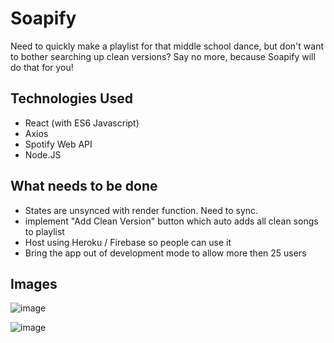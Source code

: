# Soapify

Need to quickly make a playlist for that middle school dance, but don't want to bother searching up clean versions? Say no more, because Soapify will do that for you! 

## Technologies Used
* React (with ES6 Javascript)
* Axios
* Spotify Web API
* Node.JS

## What needs to be done
* States are unsynced with render function. Need to sync.
* implement "Add Clean Version" button which auto adds all clean songs to playlist
* Host using Heroku / Firebase so people can use it
* Bring the app out of development mode to allow more then 25 users

## Images
![image](https://user-images.githubusercontent.com/5387769/170523265-0e4aa3ad-abbe-4029-8c4f-35a687ccbd64.png)

![image](https://user-images.githubusercontent.com/5387769/170523350-c940f164-4c99-4eba-8149-8eb332f577c0.png)


